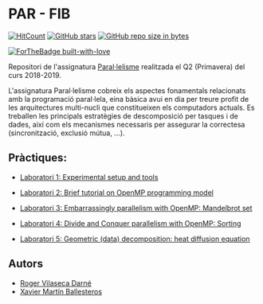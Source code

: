# PAR - FIB

[![HitCount](http://hits.dwyl.io/xmartin46/PAR.svg)](http://hits.dwyl.io/xmartin46/PAR)
[![GitHub stars](https://img.shields.io/github/stars/xmartin46/PAR.svg)](https://GitHub.com/xmartin46/PAR/stargazers/)
[![GitHub repo size in bytes](https://img.shields.io/github/repo-size/xmartin46/PAR.svg?color=yellow)](https://github.com/xmartin46/PAR)


[![ForTheBadge built-with-love](http://ForTheBadge.com/images/badges/built-with-love.svg)](https://github.com/xmartin46/PAR)

Repositori de l'assignatura [Paral·lelisme](https://www.fib.upc.edu/ca/estudis/graus/grau-en-enginyeria-informatica/pla-destudis/assignatures/PAR)
realitzada el Q2 (Primavera) del curs 2018-2019.

L'assignatura Paral·lelisme cobreix els aspectes fonamentals relacionats amb la programació paral·lela, eina bàsica avui en dia 
per treure profit de les arquitectures multi-nucli que constitueixen els computadors actuals. Es treballen les principals
estratègies de descomposició per tasques i de dades, així com els mecanismes necessaris per assegurar la correctesa
(sincronització, exclusió mútua, ...).

## Pràctiques:

* [Laboratori 1: Experimental setup and tools](https://github.com/xmartin46/PAR/blob/master/Lab1/Entregable.pdf)

* [Laboratori 2: Brief tutorial on OpenMP programming model](https://github.com/xmartin46/PAR/blob/master/Lab2/Entregable.pdf)

* [Laboratori 3: Embarrassingly parallelism with OpenMP: Mandelbrot set](https://github.com/xmartin46/PAR/blob/master/Lab3/Entregable.pdf)

* [Laboratori 4: Divide and Conquer parallelism with OpenMP: Sorting](https://github.com/xmartin46/PAR/blob/master/Lab4/Entregable.pdf)

* [Laboratori 5: Geometric (data) decomposition: heat diffusion equation](https://github.com/xmartin46/PAR/blob/master/Lab5/Entregable.pdf)

## Autors
- [Roger Vilaseca Darné](https://github.com/Rovi98)
- [Xavier Martín Ballesteros](https://github.com/xmartin46)
